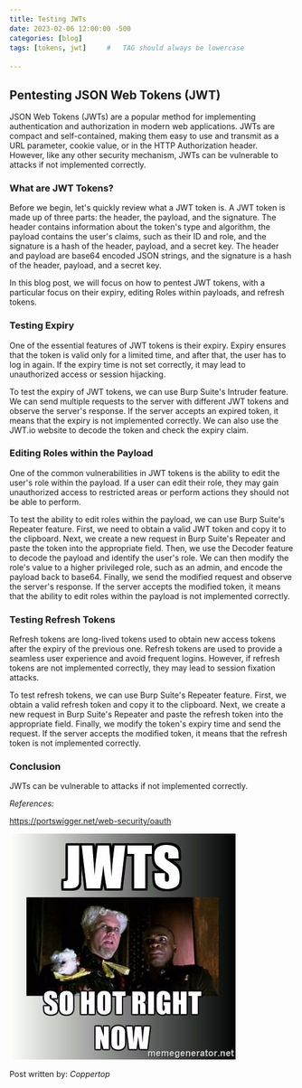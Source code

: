 ```yaml
---
title: Testing JWTs
date: 2023-02-06 12:00:00 -500
categories: [blog]
tags: [tokens, jwt]     #   TAG should always be lowercase

---
```

## Pentesting JSON Web Tokens (JWT)

JSON Web Tokens (JWTs) are a popular method for implementing authentication and authorization in modern web applications. JWTs are compact and self-contained, making them easy to use and transmit as a URL parameter, cookie value, or in the HTTP Authorization header. However, like any other security mechanism, JWTs can be vulnerable to attacks if not implemented correctly. 

### What are JWT Tokens?

Before we begin, let's quickly review what a JWT token is. A JWT token is made up of three parts: the header, the payload, and the signature. The header contains information about the token's type and algorithm, the payload contains the user's claims, such as their ID and role, and the signature is a hash of the header, payload, and a secret key. The header and payload are base64 encoded JSON strings, and the signature is a hash of the header, payload, and a secret key.

In this blog post, we will focus on how to pentest JWT tokens, with a particular focus on their expiry, editing Roles within payloads, and refresh tokens.

### Testing Expiry

One of the essential features of JWT tokens is their expiry. Expiry ensures that the token is valid only for a limited time, and after that, the user has to log in again. If the expiry time is not set correctly, it may lead to unauthorized access or session hijacking.

To test the expiry of JWT tokens, we can use Burp Suite's Intruder feature. We can send multiple requests to the server with different JWT tokens and observe the server's response. If the server accepts an expired token, it means that the expiry is not implemented correctly. We can also use the JWT.io website to decode the token and check the expiry claim.

### Editing Roles within the Payload

One of the common vulnerabilities in JWT tokens is the ability to edit the user's role within the payload. If a user can edit their role, they may gain unauthorized access to restricted areas or perform actions they should not be able to perform.

To test the ability to edit roles within the payload, we can use Burp Suite's Repeater feature. First, we need to obtain a valid JWT token and copy it to the clipboard. Next, we create a new request in Burp Suite's Repeater and paste the token into the appropriate field. Then, we use the Decoder feature to decode the payload and identify the user's role. We can then modify the role's value to a higher privileged role, such as an admin, and encode the payload back to base64. Finally, we send the modified request and observe the server's response. If the server accepts the modified token, it means that the ability to edit roles within the payload is not implemented correctly.


### Testing Refresh Tokens

Refresh tokens are long-lived tokens used to obtain new access tokens after the expiry of the previous one. Refresh tokens are used to provide a seamless user experience and avoid frequent logins. However, if refresh tokens are not implemented correctly, they may lead to session fixation attacks.

To test refresh tokens, we can use Burp Suite's Repeater feature. First, we obtain a valid refresh token and copy it to the clipboard. Next, we create a new request in Burp Suite's Repeater and paste the refresh token into the appropriate field. Finally, we modify the token's expiry time and send the request. If the server accepts the modified token, it means that the refresh token is not implemented correctly.

### Conclusion

JWTs can be vulnerable to attacks if not implemented correctly. 

*References:*

https://portswigger.net/web-security/oauth

![gif](/assets/img/jwt.jpeg)

Post written by: *Coppertop*

